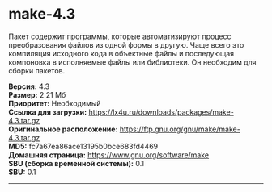 # make-4.3
Пакет содержит программы, которые автоматизируют процесс преобразования файлов из одной формы в другую. Чаще всего это компиляция исходного кода в объектные файлы и последующая компоновка в исполняемые файлы или библиотеки. Он необходим для сборки пакетов.

**Версия:** 4.3<br />
**Размер:** 2.21 Мб<br />
**Приоритет:** Необходимый<br />
**Ссылка для загрузки:** https://lx4u.ru/downloads/packages/make-4.3.tar.gz<br />
**Оригинальное расположение:** https://ftp.gnu.org/gnu/make/make-4.3.tar.gz<br/>
**MD5:** fc7a67ea86ace13195b0bce683fd4469<br />
**Домашняя страница:** https://www.gnu.org/software/make
<br />**SBU (сборка временной системы):** 0.1<br />
**SBU:** 0.1

***
